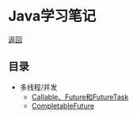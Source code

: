 [root]: /README.md
[java>callable_future_futuretask]: /note/java/concurrent/callable_future_futuretask.md
[java>completablefuture]: /note/java/concurrent/completablefuture.md

# Java学习笔记

[返回][root]

## 目录

- 多线程/并发
  - [Callable、Future和FutureTask][java>callable_future_futuretask]
  - [CompletableFuture][java>completablefuture]